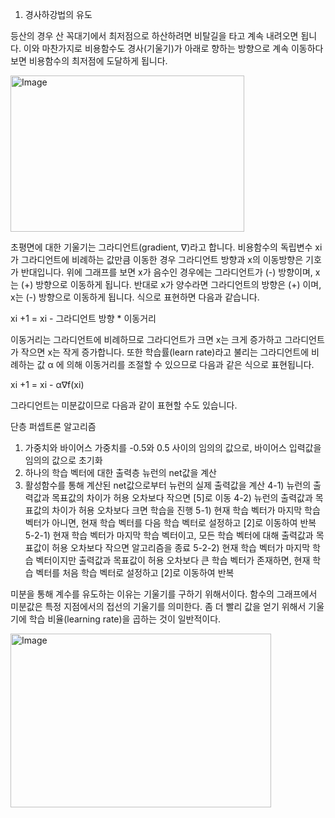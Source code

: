 1) 경사하강법의 유도

등산의 경우 산 꼭대기에서 최저점으로 하산하려면 비탈길을 타고 계속 내려오면 됩니다. 이와 마찬가지로 비용함수도 경사(기울기)가 아래로 향하는 방향으로 계속 이동하다보면 비용함수의 최저점에 도달하게 됩니다.


<img width="374" height="250" alt="Image" src="https://github.com/user-attachments/assets/c33418e6-e454-486c-b697-bfee802f0c20" />

 

초평면에 대한 기울기는 그라디언트(gradient, ∇)라고 합니다. 비용함수의 독립변수 xi 가 그라디언트에 비례하는 값만큼 이동한 경우 그라디언트 방향과 x의 이동방향은 기호가 반대입니다. 위에 그래프를 보면 x가 음수인 경우에는 그라디언트가 (-) 방향이며, x는 (+) 방향으로 이동하게 됩니다. 반대로 x가 양수라면 그라디언트의 방향은 (+) 이며, x는 (-) 방향으로 이동하게 됩니다. 식으로 표현하면 다음과 같습니다.

xi +1 = xi - 그라디언트 방향 * 이동거리

이동거리는 그라디언트에 비례하므로 그라디언트가 크면 x는 크게 증가하고 그라디언트가 작으면 x는 작게 증가합니다. 또한 학습률(learn rate)라고 불리는 그라디언트에 비례하는 값 α 에 의해 이동거리를 조절할 수 있으므로 다음과 같은 식으로 표현됩니다.

xi +1 = xi - α∇f(xi) 

그라디언트는 미분값이므로 다음과 같이 표현할 수도 있습니다.

단층 퍼셉트론 알고리즘

1) 가중치와 바이어스 가중치를 -0.5와 0.5 사이의 임의의 값으로, 바이어스 입력값을 임의의 값으로 초기화
2) 하나의 학습 벡터에 대한 출력층 뉴런의 net값을 계산
3) 활성함수를 통해 계산된 net값으로부터 뉴런의 실제 출력값을 계산
4-1) 뉴런의 출력값과 목표값의 차이가 허용 오차보다 작으면 [5]로 이동
4-2) 뉴런의 출력값과 목표값의 차이가 허용 오차보다 크면 학습을 진행
5-1) 현재 학습 벡터가 마지막 학습 벡터가 아니면, 현재 학습 벡터를 다음 학습 벡터로 설정하고 [2]로 이동하여 반복
5-2-1) 현재 학습 벡터가 마지막 학습 벡터이고, 모든 학습 벡터에 대해 출력값과 목표값이 허용 오차보다 작으면
 알고리즘을 종료
5-2-2) 현재 학습 벡터가 마지막 학습 벡터이지만 출력값과 목표값이 허용 오차보다 큰 학습 벡터가 존재하면, 
현재 학습 벡터를 처음 학습 벡터로 설정하고 [2]로 이동하여 반복

미분을 통해 계수를 유도하는 이유는 기울기를 구하기 위해서이다. 
함수의 그래프에서 미분값은 특정 지점에서의 접선의 기울기를 의미한다. 
좀 더 빨리 값을 얻기 위해서 기울기에 학습 비율(learning rate)을 곱하는 것이 일반적이다.

<img width="417" height="278" alt="Image" src="https://github.com/user-attachments/assets/e1bfdcbb-9d1b-4f49-949d-f9babcb43fdb" />
